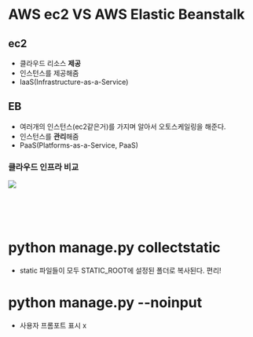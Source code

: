 # AWS ec2 VS AWS Elastic Beanstalk
## ec2
- 클라우드 리소스 **제공**
- 인스턴스를 제공해줌
- IaaS(Infrastructure-as-a-Service)
## EB
- 여러개의 인스턴스(ec2같은거)를 가지며 알아서 오토스케일링을 해준다. 
- 인스턴스를 **관리**해줌
- PaaS(Platforms-as-a-Service, PaaS)

### 클라우드 인프라 비교
![](https://www.redhat.com/cms/managed-files/iaas-paas-saas-diagram5.1-1638x1046.png)

<br><br><br>

# python manage.py collectstatic
- static 파일들이 모두 STATIC_ROOT에 설정된 폴더로 복사된다. 편리!

# python manage.py --noinput
- 사용자 프롬포트 표시 x